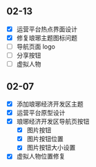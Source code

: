 ## 02-13

- [x] 运营平台热点界面设计
- [x] 修复琅琊主题图标问题
- [ ] 导航页面 logo
- [ ] 分享按钮
- [ ] 虚拟人物

## 02-07

- [x] 添加琅琊经济开发区主题
- [x] 运营平台原型设计
- [x] 琅琊经济开发区导航页按钮
	- [x] 图片按钮
	- [x] 图片按钮位置
	- [x] 图片按钮大小设置
- [x] 虚拟人物位置修复